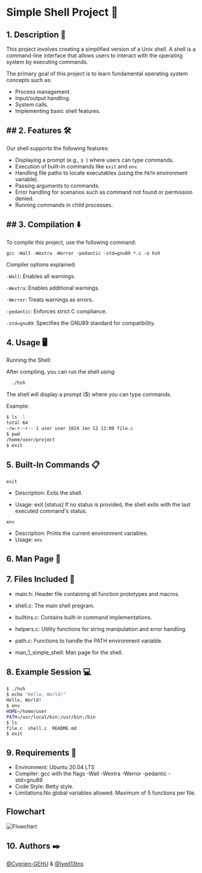 
# Simple Shell Project 🚀

## 1. Description 📜

This project involves creating a simplified version of a Unix shell. A shell is a command-line interface that allows users to interact with the operating system by executing commands.

The primary goal of this project is to learn fundamental operating system concepts such as:
- Process management.
- Input/output handling.
- System calls.
- Implementing basic shell features.
## ## 2. Features 🛠️

Our shell supports the following features:
- Displaying a prompt (e.g., `$ `) where users can type commands.
- Execution of built-in commands like `exit` and `env`.
- Handling file paths to locate executables (using the `PATH` environment variable).
- Passing arguments to commands.
- Error handling for scenarios such as command not found or permission denied.
- Running commands in child processes.

## ## 3. Compilation ⬇️
To compile this project, use the following command:


`gcc -Wall -Wextra -Werror -pedantic -std=gnu89 *.c -o hsh`

Compiler options explained:

`-Wall`: Enables all warnings.

`-Wextra`: Enables additional warnings.

`-Werror`: Treats warnings as errors.

`-pedantic`: Enforces strict C compliance.

`-std=gnu89`: Specifies the GNU89 standard for compatibility.
## 4. Usage 🖥️
Running the Shell:

After compiling, you can run the shell using:

```bash
  ./hsh
```
The shell will display a prompt ($) where you can type commands.

Example:

```bash
$ ls -l
total 64
-rw-r--r-- 1 user user 1024 Jan 12 12:00 file.c
$ pwd
/home/user/project
$ exit
```



## 5. Built-In Commands 📋

`exit`

* Description: Exits the shell.

* Usage: exit [status]
If no status is provided, the shell exits with the last executed 
command's status.

`env`
* Description: Prints the current environment variables.
* Usage: `env`
## 6. Man Page 📖
## 7. Files Included 📂

* main.h: Header file containing all function prototypes and macros.

* shell.c: The main shell program.

* builtins.c: Contains built-in command implementations.

* helpers.c: Utility functions for string manipulation and error handling.

* path.c: Functions to handle the PATH environment variable.

* man_1_simple_shell: Man page for the shell.
## 8. Example Session 💻
```bash
$ ./hsh
$ echo "Hello, World!"
Hello, World!
$ env
HOME=/home/user
PATH=/usr/local/bin:/usr/bin:/bin
$ ls
file.c  shell.c  README.md
$ exit
```
## 9. Requirements 📝
* Environment: Ubuntu 20.04 LTS
* Compiler: gcc with the flags -Wall -Wextra -Werror -pedantic -std=gnu89
* Code Style: Betty style.
* Limitations:No global variables allowed.
Maximum of 5 functions per file.

## Flowchart

![Flowchart](https://media.discordapp.net/attachments/1318198084924215388/1327706747669839963/image.png?ex=6784b384&is=67836204&hm=57b728d737aba9a6e7047cac2472a93447f32bf7193f7a7faf34dc985205418b&=&format=webp&quality=lossless&width=1412&height=910)
## 10. Authors ✒️
[@Cyprien-GEHU](https://www.github.com/@Cyprien-GEHU) & [@Iyed13tns](https://www.github.com/Iyed13tns)
